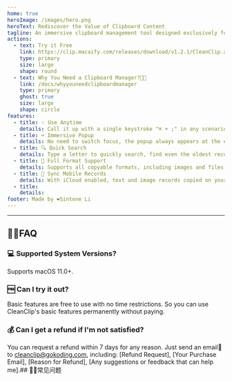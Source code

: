 ```yaml
---
home: true
heroImage: /images/hero.png
heroText: Rediscover the Value of Clipboard Content
tagline: An immersive clipboard management tool designed exclusively for Mac, allowing you to quickly search, preview, and utilize clipboard history at your insert point.
actions:
  - text: Try it Free
    link: https://clip.macaify.com/releases/download/v1.2.1/CleanClip.app.zip
    type: primary
    size: large
    shape: round
  - text: Why You Need a Clipboard Manager?🫵🏻
    link: /docs/whyyouneedclipboardmanager
    type: primary
    ghost: true
    size: large
    shape: circle
features:
  - title: 💡 Use Anytime
    details: Call it up with a single keystroke "⌘ + ;" in any scenario, view, search, preview, and use all your records.
  - title: ⌨️ Immersive Popup
    details: No need to switch focus, the popup always appears at the editing field position.
  - title: 🔍 Quick Search
    details: Type a letter to quickly search, find even the oldest records in an instant.
  - title: 🌈 Full Format Support
    details: Supports all copyable formats, including images and files.
  - title: 📱 Sync Mobile Records
    details: With iCloud enabled, text and image records copied on your phone can be viewed on your Mac.
  - title: 
    details: 
footer: Made by ❤️Sintone Li
---
```


---
## 🙋🏻FAQ
### 💻 Supported System Versions?
Supports macOS 11.0+.

### 🆓 Can I try it out?
Basic features are free to use with no time restrictions. So you can use CleanClip's basic features permanently without paying.

### 💰 Can I get a refund if I'm not satisfied?
You can request a refund within 7 days for any reason. Just send an email📧 to cleanclip@gokoding.com, including: [Refund Request], [Your Purchase Email], [Reason for Refund], [Any suggestions or feedback that can help me].## 🙋🏻常见问题
